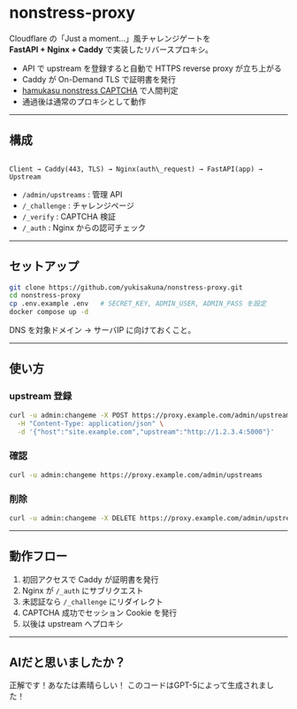 # nonstress-proxy

Cloudflare の「Just a moment…」風チャレンジゲートを  
**FastAPI + Nginx + Caddy** で実装したリバースプロキシ。

- API で upstream を登録すると自動で HTTPS reverse proxy が立ち上がる  
- Caddy が On-Demand TLS で証明書を発行  
- [hamukasu nonstress CAPTCHA](https://hamukasu-api.apidocumentation.com/guide/nonstress-captcha) で人間判定  
- 通過後は通常のプロキシとして動作  

---

## 構成

```

Client → Caddy(443, TLS) → Nginx(auth\_request) → FastAPI(app) → Upstream

````

- `/admin/upstreams` : 管理 API  
- `/_challenge` : チャレンジページ  
- `/_verify` : CAPTCHA 検証  
- `/_auth` : Nginx からの認可チェック  

---

## セットアップ

```bash
git clone https://github.com/yukisakuna/nonstress-proxy.git
cd nonstress-proxy
cp .env.example .env   # SECRET_KEY, ADMIN_USER, ADMIN_PASS を設定
docker compose up -d
````

DNS を対象ドメイン → サーバIP に向けておくこと。

---

## 使い方

### upstream 登録

```bash
curl -u admin:changeme -X POST https://proxy.example.com/admin/upstreams \
  -H "Content-Type: application/json" \
  -d '{"host":"site.example.com","upstream":"http://1.2.3.4:5000"}'
```

### 確認

```bash
curl -u admin:changeme https://proxy.example.com/admin/upstreams
```

### 削除

```bash
curl -u admin:changeme -X DELETE https://proxy.example.com/admin/upstreams/site.example.com
```

---

## 動作フロー

1. 初回アクセスで Caddy が証明書を発行
2. Nginx が `/_auth` にサブリクエスト
3. 未認証なら `/_challenge` にリダイレクト
4. CAPTCHA 成功でセッション Cookie を発行
5. 以後は upstream へプロキシ

---

## AIだと思いましたか？

正解です！あなたは素晴らしい！
このコードはGPT-5によって生成されました！
